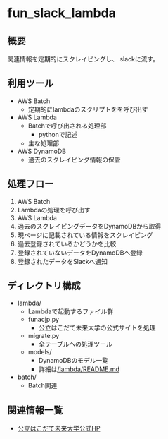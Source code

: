 # fun_slack_lambda
## 概要
関連情報を定期的にスクレイピングし、
slackに流す。

## 利用ツール
- AWS Batch
  - 定期的にlambdaのスクリプトをを呼び出す
- AWS Lambda
  - Batchで呼び出される処理部
    - pythonで記述
  - 主な処理部
- AWS DynamoDB
  - 過去のスクレイピング情報の保管

## 処理フロー
1. AWS Batch
  1. Lambdaの処理を呼び出す
1. AWS Lambda
  1. 過去のスクレイピングデータをDynamoDBから取得
  1. 現ページに記載されている情報をスクレイピング
  1. 過去登録されているかどうかを比較
  1. 登録されていないデータをDynamoDBへ登録
  1. 登録されたデータをSlackへ通知

## ディレクトリ構成
- lambda/
  - Lambdaで起動するファイル群
  - funacjp.py
    - 公立はこだて未来大学の公式サイトを処理
  - migrate.py
    - 全テーブルへの処理ツール
  - models/
    - DynamoDBのモデル一覧
    - 詳細は[/lambda/README.md](./lambda/README.md)
- batch/
  - Batch関連

## 関連情報一覧
- [公立はこだて未来大学公式HP](https://www.fun.ac.jp/)
